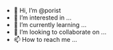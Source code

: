 - 👋 Hi, I’m @porist
- 👀 I’m interested in ...
- 🌱 I’m currently learning ...
- 💞️ I’m looking to collaborate on ...
- 📫 How to reach me ...

<!---
porist/porist is a ✨ special ✨ repository because its `README.md` (this file) appears on your GitHub profile.
You can click the Preview link to take a look at your changes.
--->
